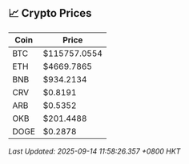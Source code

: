 ## 📈 Crypto Prices

| Coin | Price |
| ---- | ----- |
| BTC | $115757.0554 |
| ETH | $4669.7865 |
| BNB | $934.2134 |
| CRV | $0.8191 |
| ARB | $0.5352 |
| OKB | $201.4488 |
| DOGE | $0.2878 |

_Last Updated: 2025-09-14 11:58:26.357 +0800 HKT_